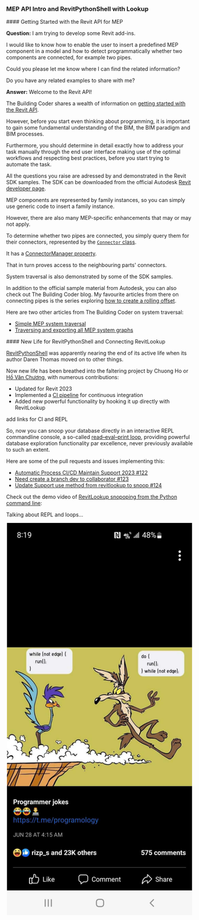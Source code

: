 <head>
<meta http-equiv="Content-Type" content="text/html; charset=utf-8">
<link rel="stylesheet" type="text/css" href="bc.css">
<script src="https://cdn.rawgit.com/google/code-prettify/master/loader/run_prettify.js" type="text/javascript"></script>
</head>

<!---

- getting started with the Revit API for MEP
  [Q] Now we are trying to develop some Revit add-ins.  I would like to know how to allow the user to insert a predefined MEP component in a model and how to detect if two components, for example two pipes, are connected in the codes.  Could you please let me know where I can find the related information?  Do you have any related examples to share with me?  Thanks!
  [A] Welcome to the Revit API!
  The Building Coder shares a wealth of information on getting started with the Revit API:
  https://thebuildingcoder.typepad.com/blog/about-the-author.html#2
  However, before you start even thinking about programming, it is important to gain some fundamental understanding of the BIM, the BIM paradigm and BIM processes.
  Furthermore, you should determine in detail exactly how to address your task manually through the end user interface making use of the optimal workflows and respecting best practices, before you start trying to automate the task.
  All the questions you raise are adressed by and demonstrated in the Revit SDK samples. The SDK can be downloaded from the official Autodesk Revit developer page:
  https://www.autodesk.com/developer-network/platform-technologies/revit
  MEP components are represented by family instances, so you can simply use generic code to insert a family instance.
  However, there are also many MEP-specific enhancements that may or may not apply.
  To determine whether two pipes are connected, you simply query them for their connectors, represented by the Connector class:
  https://www.revitapidocs.com/2022/11e07082-b3f2-26a1-de79-16535f44716c.htm
  It has a ConnectorManager property:
  https://www.revitapidocs.com/2022/61339b71-5d90-c53d-bec4-2209bab97787.htm
  That in turn proves access to the neighbouring parts' connectors.
  System traversal is also demonstrated by some of the SDK samples.
  In addition to the official sample material from Autodesk, you can also check out Building Coder blog.
  Here is my favourite series of articles from there on connecting pipes:
  http://thebuildingcoder.typepad.com/blog/2014/01/final-rolling-offset-using-pipecreate.html
  Here are some relevant articles from there on system traversal:
  Simple MEP System Traversal -- http://thebuildingcoder.typepad.com/blog/2013/02/simple-mep-system-traversal.html
  Traversing and Exporting all MEP System Graphs -- http://thebuildingcoder.typepad.com/blog/2016/06/traversing-and-exporting-all-mep-system-graphs.html

- connect RevitLookup with RevitPythonShell
  Chuong Ho breathed new life into the faltering RevitPythonShell,
  updating it for Revit 2023, integrated a CI pipeline, and adding new powerful functionality by hooking it up directly with RevitLookup
  so, now you can snoop your database in an interactive REPL commandline console
  database explorastion power par excellence, never previously available to such an extent
  
  Automatic Process CI/CD Maintain Support 2023 #122
  https://github.com/architecture-building-systems/revitpythonshell/pull/122
  
  Need create a branch dev to collaborator #123
  https://github.com/architecture-building-systems/revitpythonshell/issues/123

  Update Support use method from revitlookup to snoop #124
  https://github.com/architecture-building-systems/revitpythonshell/pull/124
  
  demo video
  https://user-images.githubusercontent.com/31106432/176649030-d07dc40e-8662-47af-8a0b-528128c45384.gif

- do_while_joke.jpg

twitter:

 in the #RevitAPI @AutodeskForge @AutodeskRevit #bim #DynamoBim #ForgeDevCon 

&ndash; 
...

linkedin:


#bim #DynamoBim #ForgeDevCon #Revit #API #IFC #SDK #AI #VisualStudio #Autodesk #AEC #adsk

the [Revit API discussion forum](http://forums.autodesk.com/t5/revit-api-forum/bd-p/160) thread

<center>
<img src="img/" alt="" title="" width="600" height=""/>
<p style="font-size: 80%; font-style:italic"></p>
</center>

-->

### MEP API Intro and RevitPythonShell with Lookup

####<a name="2"></a> Getting Started with the Revit API for MEP

**Question:** I am trying to develop some Revit add-ins.

I would like to know how to enable the user to insert a predefined MEP component in a model and how to detect programmatically whether two components are connected, for example two pipes.

Could you please let me know where I can find the related information?

Do you have any related examples to share with me?  

**Answer:** Welcome to the Revit API!

The Building Coder shares a wealth of information
on [getting started with the Revit API](https://thebuildingcoder.typepad.com/blog/about-the-author.html#2).

However, before you start even thinking about programming, it is important to gain some fundamental understanding of the BIM, the BIM paradigm and BIM processes.

Furthermore, you should determine in detail exactly how to address your task manually through the end user interface making use of the optimal workflows and respecting best practices, before you start trying to automate the task.

All the questions you raise are adressed by and demonstrated in the Revit SDK samples.
The SDK can be downloaded from
the official Autodesk [Revit developer page](https://www.autodesk.com/developer-network/platform-technologies/revit).

MEP components are represented by family instances, so you can simply use generic code to insert a family instance.

However, there are also many MEP-specific enhancements that may or may not apply.

To determine whether two pipes are connected, you simply query them for their connectors, represented by
the [`Connector` class](https://www.revitapidocs.com/2022/11e07082-b3f2-26a1-de79-16535f44716c.htm).

It has
a [ConnectorManager property](https://www.revitapidocs.com/2022/61339b71-5d90-c53d-bec4-2209bab97787.htm).

That in turn proves access to the neighbouring parts' connectors.

System traversal is also demonstrated by some of the SDK samples.

In addition to the official sample material from Autodesk, you can also check out The Building Coder blog.
My favourite articles from there on connecting pipes is
the series exploring [how to create a rolling offset](http://thebuildingcoder.typepad.com/blog/2014/01/final-rolling-offset-using-pipecreate.html).

Here are two other articles from The Building Coder on system traversal:

- [Simple MEP system traversal](http://thebuildingcoder.typepad.com/blog/2013/02/simple-mep-system-traversal.html)
- [Traversing and exporting all MEP system graphs](http://thebuildingcoder.typepad.com/blog/2016/06/traversing-and-exporting-all-mep-system-graphs.html)


####<a name="3"></a> New Life for RevitPythonShell and Connecting RevitLookup

[RevitPythonShell](https://github.com/architecture-building-systems/revitpythonshell) was
apparently nearing the end of its active life when its author Daren Thomas moved on to other things.

Now new life has been breathed into the faltering project by
Chuong Ho or [Hồ Văn Chương](https://chuongmep.com), with numerous contributions:

- Updated for Revit 2023
- Implemented a [CI pipeline](https://en.wikipedia.org/wiki/Continuous_integration) for continuous integration
- Added new powerful functionality by hooking it up directly with RevitLookup

add links for CI and REPL

So, now you can snoop your database directly in an interactive REPL commandline console,
a so-called [read–eval–print loop](https://en.wikipedia.org/wiki/Read%E2%80%93eval%E2%80%93print_loop),
providing powerful database exploration functionality par excellence, never previously available to such an extent.

Here are some of the pull requests and issues implementing this:

- [Automatic Process CI/CD Maintain Support 2023 #122](https://github.com/architecture-building-systems/revitpythonshell/pull/122)
- [Need create a branch dev to collaborator #123](https://github.com/architecture-building-systems/revitpythonshell/issues/123)
- [Update Support use method from revitlookup to snoop #124](https://github.com/architecture-building-systems/revitpythonshell/pull/124)

Check out the demo video
of [RevitLookup snopoping from the Python command line](https://user-images.githubusercontent.com/31106432/176649030-d07dc40e-8662-47af-8a0b-528128c45384.gif):

Talking about REPL and loops...

<center>
<img src="img/do_while_joke.jpg" alt="" title="" width="500"/> <!-- 1000 -->
</center>

